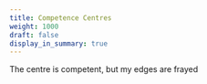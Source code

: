 ```yaml
---
title: Competence Centres
weight: 1000
draft: false
display_in_summary: true
---
```


The centre is competent, but my edges are frayed
